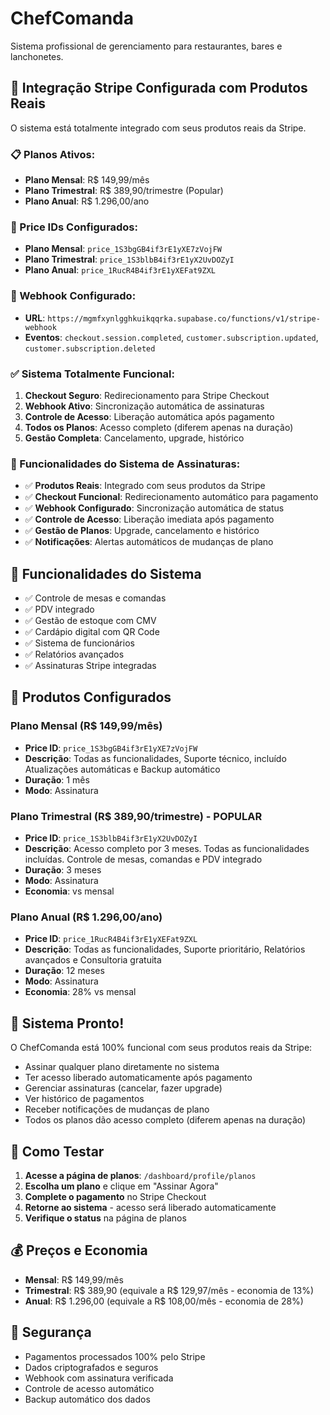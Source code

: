 # ChefComanda

Sistema profissional de gerenciamento para restaurantes, bares e lanchonetes.

## 🚀 Integração Stripe Configurada com Produtos Reais

O sistema está totalmente integrado com seus produtos reais da Stripe.

### 📋 Planos Ativos:
- **Plano Mensal**: R$ 149,99/mês
- **Plano Trimestral**: R$ 389,90/trimestre (Popular)
- **Plano Anual**: R$ 1.296,00/ano

### 🔑 Price IDs Configurados:
- **Plano Mensal**: `price_1S3bgGB4if3rE1yXE7zVojFW`
- **Plano Trimestral**: `price_1S3blbB4if3rE1yX2UvDOZyI`
- **Plano Anual**: `price_1RucR4B4if3rE1yXEFat9ZXL`

### 🔐 Webhook Configurado:
- **URL**: `https://mgmfxynlgghkuikqqrka.supabase.co/functions/v1/stripe-webhook`
- **Eventos**: `checkout.session.completed`, `customer.subscription.updated`, `customer.subscription.deleted`

### ✅ Sistema Totalmente Funcional:
1. **Checkout Seguro**: Redirecionamento para Stripe Checkout
2. **Webhook Ativo**: Sincronização automática de assinaturas
3. **Controle de Acesso**: Liberação automática após pagamento
4. **Todos os Planos**: Acesso completo (diferem apenas na duração)
5. **Gestão Completa**: Cancelamento, upgrade, histórico

### 🎯 Funcionalidades do Sistema de Assinaturas:

- ✅ **Produtos Reais**: Integrado com seus produtos da Stripe
- ✅ **Checkout Funcional**: Redirecionamento automático para pagamento
- ✅ **Webhook Configurado**: Sincronização automática de status
- ✅ **Controle de Acesso**: Liberação imediata após pagamento
- ✅ **Gestão de Planos**: Upgrade, cancelamento e histórico
- ✅ **Notificações**: Alertas automáticos de mudanças de plano

## 📱 Funcionalidades do Sistema

- ✅ Controle de mesas e comandas
- ✅ PDV integrado
- ✅ Gestão de estoque com CMV
- ✅ Cardápio digital com QR Code
- ✅ Sistema de funcionários
- ✅ Relatórios avançados
- ✅ Assinaturas Stripe integradas

## 🔧 Produtos Configurados

### Plano Mensal (R$ 149,99/mês)
- **Price ID**: `price_1S3bgGB4if3rE1yXE7zVojFW`
- **Descrição**: Todas as funcionalidades, Suporte técnico, incluído Atualizações automáticas e Backup automático
- **Duração**: 1 mês
- **Modo**: Assinatura

### Plano Trimestral (R$ 389,90/trimestre) - POPULAR
- **Price ID**: `price_1S3blbB4if3rE1yX2UvDOZyI`
- **Descrição**: Acesso completo por 3 meses. Todas as funcionalidades incluídas. Controle de mesas, comandas e PDV integrado
- **Duração**: 3 meses
- **Modo**: Assinatura
- **Economia**: vs mensal

### Plano Anual (R$ 1.296,00/ano)
- **Price ID**: `price_1RucR4B4if3rE1yXEFat9ZXL`
- **Descrição**: Todas as funcionalidades, Suporte prioritário, Relatórios avançados e Consultoria gratuita
- **Duração**: 12 meses
- **Modo**: Assinatura
- **Economia**: 28% vs mensal

## 🎉 Sistema Pronto!

O ChefComanda está 100% funcional com seus produtos reais da Stripe:

- Assinar qualquer plano diretamente no sistema
- Ter acesso liberado automaticamente após pagamento
- Gerenciar assinaturas (cancelar, fazer upgrade)
- Ver histórico de pagamentos
- Receber notificações de mudanças de plano
- Todos os planos dão acesso completo (diferem apenas na duração)

## 🚀 Como Testar

1. **Acesse a página de planos**: `/dashboard/profile/planos`
2. **Escolha um plano** e clique em "Assinar Agora"
3. **Complete o pagamento** no Stripe Checkout
4. **Retorne ao sistema** - acesso será liberado automaticamente
5. **Verifique o status** na página de planos

## 💰 Preços e Economia

- **Mensal**: R$ 149,99/mês
- **Trimestral**: R$ 389,90 (equivale a R$ 129,97/mês - economia de 13%)
- **Anual**: R$ 1.296,00 (equivale a R$ 108,00/mês - economia de 28%)

## 🔐 Segurança

- Pagamentos processados 100% pelo Stripe
- Dados criptografados e seguros
- Webhook com assinatura verificada
- Controle de acesso automático
- Backup automático dos dados